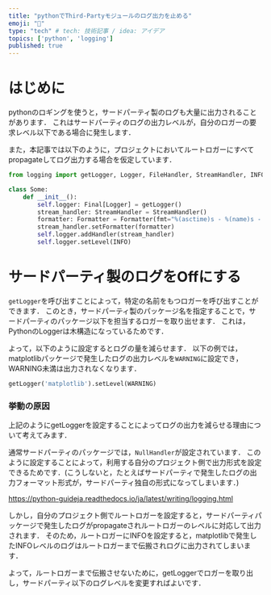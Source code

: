 ```yaml
---
title: "pythonでThird-Partyモジュールのログ出力を止める"
emoji: "🐍"
type: "tech" # tech: 技術記事 / idea: アイデア
topics: ['python', 'logging']
published: true
---
```


# はじめに

pythonのロギングを使うと，サードパーティ製のログも大量に出力されることがあります．
これはサードパーティのログの出力レベルが，自分のロガーの要求レベル以下である場合に発生します．

また，本記事では以下のように，プロジェクトにおいてルートロガーにすべてpropagateしてログ出力する場合を仮定しています．

```python
from logging import getLogger, Logger, FileHandler, StreamHandler, INFO, Formatter, WARNING

class Some:
    def __init__():
        self.logger: Final[Logger] = getLogger()
        stream_handler: StreamHandler = StreamHandler()
        formatter: Formatter = Formatter(fmt="%(asctime)s - %(name)s - %(levelname)s - %(message)s", datefmt='%Y/%m/%d %H:%M:%S')
        stream_handler.setFormatter(formatter)
        self.logger.addHandler(stream_handler)
        self.logger.setLevel(INFO)
```

# サードパーティ製のログをOffにする

`getLogger`を呼び出すことによって，特定の名前をもつロガーを呼び出すことができます．
このとき，サードパーティ製のパッケージ名を指定することで，サードパーティのパッケージ以下を担当するロガーを取り出せます．
これは，PythonのLoggerは木構造になっているためです．

よって，以下のように設定するとログの量を減らせます．
以下の例では，matplotlibパッケージで発生したログの出力レベルを`WARNING`に設定でき，WARNING未満は出力されなくなります．

```python
getLogger('matplotlib').setLevel(WARNING)
```

### 挙動の原因

上記のようにgetLoggerを設定することによってログの出力を減らせる理由について考えてみます．

通常サードパーティのパッケージでは，`NullHandler`が設定されています．
このように設定することによって，利用する自分のプロジェクト側で出力形式を設定できるためです．(こうしないと，たとえばサードパーティで発生したログの出力フォーマット形式が，サードパーティ独自の形式になってしまいます．)

https://python-guideja.readthedocs.io/ja/latest/writing/logging.html

しかし，自分のプロジェクト側でルートロガーを設定すると，サードパーティパッケージで発生したログがpropagateされルートロガーのレベルに対応して出力されます．
そのため，ルートロガーにINFOを設定すると，matplotlibで発生したINFOレベルのログはルートロガーまで伝搬されログに出力されてしまいます．

よって，ルートロガーまで伝搬させないために，getLoggerでロガーを取り出し，サードパーティ以下のログレベルを変更すればよいです．

